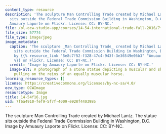```yaml
---
content_type: resource
description: 'The sculpture Man Controlling Trade created by Michael Lantz. The statue
  sits outside the Federal Trade Commission Building in Washington, D.C. Image by
  Amuaury Laporte on Flickr. License: CC: BY-NC.'
file: /ol-ocw-studio-app/courses/14-54-international-trade-fall-2016/7f6a4910fef95f7f4009e920f4403986_14-54f16.jpg
file_size: 57774
file_type: image/jpeg
image_metadata:
  caption: 'The sculpture _Man Controlling Trade_ created by Michael Lantz. The statue
    sits outside the Federal Trade Commission Building in Washington, D.C. (Image
    by {{% resource_link "5e8c7f52-f328-47c4-943f-3e36549e06b3" "Amuaury Laporte"
    %}} on Flickr. License: CC: BY-NC.)'
  credit: 'Image by Amuaury Laporte on Flickr. License: CC: BY-NC.'
  image-alt: A photograph of a stone statue depicting a muscular and shirtless man
    pulling on the reins of an equally muscular horse.
learning_resource_types: []
license: https://creativecommons.org/licenses/by-nc-sa/4.0/
ocw_type: OCWImage
resourcetype: Image
title: 14-54f16.jpg
uid: 7f6a4910-fef9-5f7f-4009-e920f4403986
---
```

The sculpture Man Controlling Trade created by Michael Lantz. The statue sits outside the Federal Trade Commission Building in Washington, D.C. Image by Amuaury Laporte on Flickr. License: CC: BY-NC.